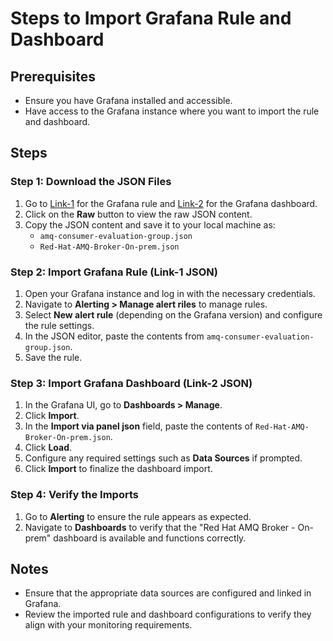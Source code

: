 # Steps to Import Grafana Rule and Dashboard

## Prerequisites
- Ensure you have Grafana installed and accessible.
- Have access to the Grafana instance where you want to import the rule and dashboard.

## Steps

### Step 1: Download the JSON Files
1. Go to [Link-1](https://github.com/pramodmax/artemis-grafana-dashboard/blob/main/amq-consumer-evaluation-group.json) for the Grafana rule and [Link-2](https://github.com/pramodmax/artemis-grafana-dashboard/blob/main/Red%20Hat%20AMQ%20Broker%20-%20On-prem.json) for the Grafana dashboard.
2. Click on the **Raw** button to view the raw JSON content.
3. Copy the JSON content and save it to your local machine as:
   - `amq-consumer-evaluation-group.json`
   - `Red-Hat-AMQ-Broker-On-prem.json`

### Step 2: Import Grafana Rule (Link-1 JSON)
1. Open your Grafana instance and log in with the necessary credentials.
2. Navigate to **Alerting > Manage alert riles** to manage rules.
3. Select **New alert rule** (depending on the Grafana version) and configure the rule settings.
4. In the JSON editor, paste the contents from `amq-consumer-evaluation-group.json`.
5. Save the rule.

### Step 3: Import Grafana Dashboard (Link-2 JSON)
1. In the Grafana UI, go to **Dashboards > Manage**.
2. Click **Import**.
3. In the **Import via panel json** field, paste the contents of `Red-Hat-AMQ-Broker-On-prem.json`.
4. Click **Load**.
5. Configure any required settings such as **Data Sources** if prompted.
6. Click **Import** to finalize the dashboard import.

### Step 4: Verify the Imports
1. Go to **Alerting** to ensure the rule appears as expected.
2. Navigate to **Dashboards** to verify that the "Red Hat AMQ Broker - On-prem" dashboard is available and functions correctly.

## Notes
- Ensure that the appropriate data sources are configured and linked in Grafana.
- Review the imported rule and dashboard configurations to verify they align with your monitoring requirements.
